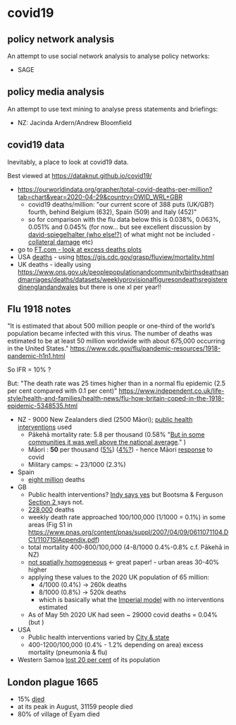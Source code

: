 # covid19

## policy network analysis

An attempt to use social network analysis to analyse policy networks:

 * SAGE

## policy media analysis

An attempt to use text mining to analyse press statements and briefings:

 * NZ: Jacinda Ardern/Andrew Bloomfield

## covid19 data

Inevitably, a place to look at covid19 data. 

Best viewed at https://dataknut.github.io/covid19/

 * https://ourworldindata.org/grapher/total-covid-deaths-per-million?tab=chart&year=2020-04-29&country=OWID_WRL+GBR
   * covid19 deaths/million: "our current score of 388 puts (UK/GB?) fourth, behind Belgium (632), Spain (509) and Italy (452)"
   * so for comparison with the flu data below this is 0.038%, 0.063%, 0.051% and 0.045% (for now... but see excellent discussion by [david-spiegelhalter (who else!?)](https://www.theguardian.com/profile/david-spiegelhalter) of what might not be included - [collateral damage](https://www.theguardian.com/commentisfree/2020/apr/30/coronavirus-deaths-how-does-britain-compare-with-other-countries) etc)
 * go to [FT.com - look at excess deaths plots](https://www.ft.com/coronavirus-latest)
 * USA [deaths](dataMining/usaDeaths.html) - using https://gis.cdc.gov/grasp/fluview/mortality.html
 * UK deaths - ideally using https://www.ons.gov.uk/peoplepopulationandcommunity/birthsdeathsandmarriages/deaths/datasets/weeklyprovisionalfiguresondeathsregisteredinenglandandwales but there is one xl per year!!

## Flu 1918 notes

"It is estimated that about 500 million people or one-third of the world’s population became infected with this virus. The number of deaths was estimated to be at least 50 million worldwide with about 675,000 occurring in the United States." https://www.cdc.gov/flu/pandemic-resources/1918-pandemic-h1n1.html

So IFR = 10% ?

But: "The death rate was 25 times higher than in a normal flu epidemic (2.5 per cent compared with 0.1 per cent)" https://www.independent.co.uk/life-style/health-and-families/health-news/flu-how-britain-coped-in-the-1918-epidemic-5348535.html

 * NZ - 9000 New Zealanders died (2500 Māori); [public health interventions](https://nzhistory.govt.nz/culture/influenza-pandemic-1918) used 
   * Pākehā mortality rate: 5.8 per thousand (0.58% "[But in some communities it was well above the national average](https://nzhistory.govt.nz/culture/1918-influenza-pandemic/death-rates)." )
   * Māori : **50** per thousand ([5%](https://nzhistory.govt.nz/culture/influenza-pandemic-1918/maori-and-the-flu)) ([4%?](https://www.auckland.ac.nz/en/news/2020/03/20/equity-maori-prioritised-covid-19-response.html)) - hence Māori [response](https://www.tvnz.co.nz/one-news/new-zealand/m-ori-leaders-push-ahead-plans-roadblocks-checkpoints-tribal-boundaries-amid-coronavirus-lockdown) to covid
   * Military camps: ~ 23/1000 (2.3%)
 * Spain
   * [eight million](https://www.independent.co.uk/life-style/health-and-families/health-news/flu-how-britain-coped-in-the-1918-epidemic-5348535.html) deaths 
 * GB
   * Public health interventions? [Indy says yes](https://www.independent.co.uk/life-style/health-and-families/health-news/flu-how-britain-coped-in-the-1918-epidemic-5348535.html) but Bootsma & Ferguson [Section 2 ](https://www.pnas.org/content/pnas/suppl/2007/04/09/0611071104.DC1/11071SIAppendix.pdf) says not.
   * [228,000](https://www.historic-uk.com/HistoryUK/HistoryofBritain/The-Spanish-Flu-pandemic-of-1918/) deaths
   * weekly death rate approached 100/100,000 (1/1000 = 0.1%) in some areas (Fig S1 in https://www.pnas.org/content/pnas/suppl/2007/04/09/0611071104.DC1/11071SIAppendix.pdf)
   * total mortality 400-800/100,000 (4-8/1000 0.4%-0.8% c.f. Pākehā in NZ)
   * [not spatially homogeneous](https://www.ncbi.nlm.nih.gov/pmc/articles/PMC2596813/) <- great paper! - urban areas 30-40% higher
   * applying these values to the 2020 UK population of 65 million:
     * 4/1000 (0.4%) -> 260k deaths
     * 8/1000 (0.8%) -> 520k deaths
     * which is basically what the [Imperial model](https://www.imperial.ac.uk/mrc-global-infectious-disease-analysis/covid-19/report-9-impact-of-npis-on-covid-19/) with no interventions estimated
   * As of May 5th 2020 UK had seen ~ 29000 covid deaths = 0.04% (but )
 * USA
   * Public health interventions varied by [City & state](https://www.pnas.org/content/104/18/7588 )
   * 400-1200/100,000 (0.4% - 1.2% depending on area) excess mortality (pneumonia & flu)
 * Western Samoa [lost 20 per cent](https://www.independent.co.uk/life-style/health-and-families/health-news/flu-how-britain-coped-in-the-1918-epidemic-5348535.html) of its population 
   
## London plague 1665

 * 15% [died](https://www.historic-uk.com/HistoryUK/HistoryofEngland/The-Great-Plague/) 
 * at its peak in August, 31159 people died
 * 80% of village of Eyam died

